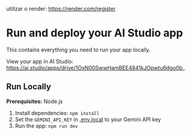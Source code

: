 utilizar o render: https://render.com/register

# Run and deploy your AI Studio app

This contains everything you need to run your app locally.

View your app in AI Studio: https://ai.studio/apps/drive/1OxN00SwwHamBEE4841kJOpwtu6dgo0b_

## Run Locally

**Prerequisites:**  Node.js


1. Install dependencies:
   `npm install`
2. Set the `GEMINI_API_KEY` in [.env.local](.env.local) to your Gemini API key
3. Run the app:
   `npm run dev`
